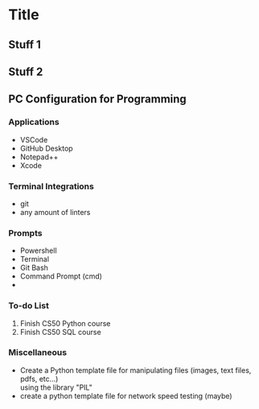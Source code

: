 # Title

## Stuff 1

## Stuff 2

## PC Configuration for Programming

### Applications

- VSCode
- GitHub Desktop
- Notepad++
- Xcode

### Terminal Integrations

- git
- any amount of linters

### Prompts

- Powershell
- Terminal
- Git Bash
- Command Prompt (cmd)
- 

### To-do List

1. Finish CS50 Python course
2. Finish CS50 SQL course

### Miscellaneous

- Create a Python template file for manipulating files (images, text files, pdfs, etc...)  
    using the library "PIL"
- create a python template file for network speed testing (maybe)
